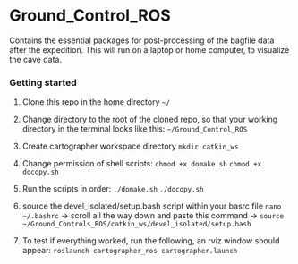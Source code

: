 # Ground_Control_ROS
Contains the essential packages for post-processing of the bagfile data after the expedition. This will run on a laptop or home computer, to visualize the cave data.

### Getting started

1. Clone this repo in the home directory `~/`

2. Change directory to the root of the cloned repo, so that your working directory in the terminal looks like this:
`~/Ground_Control_ROS`

3. Create cartographer workspace directory
`mkdir catkin_ws`

4. Change permission of shell scripts:
`chmod +x domake.sh`
`chmod +x docopy.sh`

5. Run the scripts in order:
`./domake.sh`
`./docopy.sh`

6. source the devel_isolated/setup.bash script within your basrc file
`nano ~/.bashrc` -> scroll all the way down and paste this command -> `source ~/Ground_Controls_ROS/catkin_ws/devel_isolated/setup.bash`
   
8. To test if everything worked, run the following, an rviz window should appear:
`roslaunch cartographer_ros cartographer.launch`
